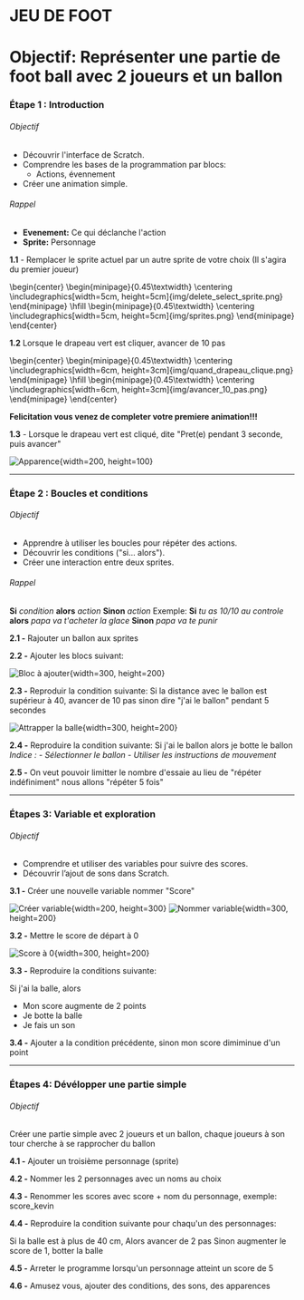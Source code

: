 # JEU DE FOOT
# Objectif: Représenter une partie de foot ball avec 2 joueurs et un ballon

### Étape 1 : Introduction
###### Objectif
- Découvrir l'interface de Scratch.
- Comprendre les bases de la programmation par blocs:
   - Actions, évennement
- Créer une animation simple.

###### *Rappel*
- **Evenement:** Ce qui déclanche l'action 
- **Sprite:** Personnage


**1.1** -  Remplacer le sprite actuel par un autre sprite de votre choix (Il s'agira du premier joueur)

\begin{center}
    \begin{minipage}{0.45\textwidth}
        \centering
        \includegraphics[width=5cm, height=5cm]{img/delete_select_sprite.png}
    \end{minipage}
    \hfill
    \begin{minipage}{0.45\textwidth}
        \centering
        \includegraphics[width=5cm, height=5cm]{img/sprites.png}
    \end{minipage}
\end{center}


**1.2** Lorsque le drapeau vert est cliquer, avancer de 10 pas

\begin{center}
    \begin{minipage}{0.45\textwidth}
        \centering
        \includegraphics[width=6cm, height=3cm]{img/quand_drapeau_clique.png}
     \end{minipage}
    \hfill
    \begin{minipage}{0.45\textwidth}
        \centering
            \includegraphics[width=6cm, height=3cm]{img/avancer_10_pas.png}
        \end{minipage}
\end{center}


**Felicitation vous venez de completer votre premiere animation!!!**
 
**1.3** -  Lorsque le drapeau vert est cliqué, dite "Pret(e) pendant 3 seconde, puis avancer"   

 ![Apparence](img/dire_bonjour.png){width=200, height=100}

---   

### Étape 2 : Boucles et conditions
###### Objectif
- Apprendre à utiliser les boucles pour répéter des actions.
- Découvrir les conditions ("si… alors").
- Créer une interaction entre deux sprites.

###### *Rappel*
**Si** *condition* **alors** *action*
**Sinon** *action*
Exemple: 
**Si** *tu as 10/10 au controle* **alors** *papa va t'acheter la glace*
**Sinon** *papa va te punir*

**2.1 -** Rajouter un ballon aux sprites

**2.2 -** Ajouter les blocs suivant:

![Bloc à ajouter](img/bloc_a_ajouter.png){width=300, height=200}

**2.3 -** Reproduir la condition suivante:
Si la distance avec le ballon est supérieur à 40, avancer de 10 pas sinon dire "j'ai le ballon" pendant 5 secondes

![Attrapper la balle](img/condition_atrapper_balle.png){width=300, height=200}

**2.4 -**  Reproduire la condition suivante: Si j'ai le ballon alors je botte le ballon
        *Indice :*
                *- Sélectionner le ballon*
                *- Utiliser les instructions de mouvement*

**2.5 -** On veut pouvoir limitter le nombre d'essaie au lieu de "répéter indéfiniment" nous allons "répéter 5 fois"

---

### Étapes 3: Variable et exploration

###### Objectif
- Comprendre et utiliser des variables pour suivre des scores.
- Découvrir l’ajout de sons dans Scratch.

**3.1 -** Créer une nouvelle variable nommer "Score"

![Créer variable](img/creer_variable.png){width=200, height=300} ![Nommer variable](img/nommer_variable.png){width=300, height=200}

**3.2 -** Mettre le score de départ à 0

![Score à 0](img/mettre_score.png){width=300, height=200}

**3.3 -** Reproduire la conditions suivante: 

Si j'ai la balle, alors 
- Mon score augmente de 2 points
- Je botte la balle
- Je fais un son

**3.4 -** Ajouter a la condition précédente, sinon mon score dimiminue d'un point

---
### Étapes 4: Dévélopper une partie simple

###### Objectif

Créer une partie simple avec 2 joueurs et un ballon, chaque joueurs à son tour cherche à se rapprocher du ballon

**4.1 -** Ajouter un troisième personnage (sprite)

**4.2 -** Nommer les 2 personnages avec un noms au choix

**4.3 -** Renommer les scores avec score + nom du personnage, exemple: score_kevin

**4.4 -** Reproduire la condition suivante pour chaqu'un des personnages:

Si la balle est à plus de 40 cm, 
Alors avancer de 2 pas
Sinon augmenter le score de 1, botter la balle

**4.5 -** Arreter le programme lorsqu'un personnage atteint un score de 5

**4.6 -** Amusez vous, ajouter des conditions, des sons, des apparences



